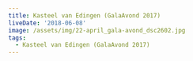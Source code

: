```yaml
---
title: Kasteel van Edingen (GalaAvond 2017)
liveDate: '2018-06-08'
image: /assets/img/22-april_gala-avond_dsc2602.jpg
tags:
  - Kasteel van Edingen (GalaAvond 2017)
---
```


